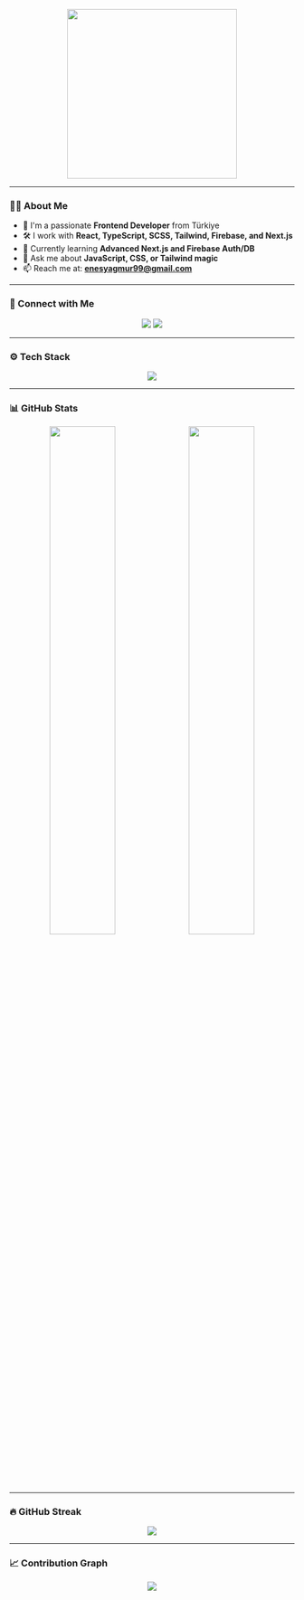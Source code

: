 

<p align="center">
  <img src="https://media.giphy.com/media/qgQUggAC3Pfv687qPC/giphy.gif" width="300" />
</p>

---

### 🧑‍💻 About Me

- 🚀 I'm a passionate **Frontend Developer** from Türkiye  
- 🛠️ I work with **React, TypeScript, SCSS, Tailwind, Firebase, and Next.js**  
- 🌱 Currently learning **Advanced Next.js and Firebase Auth/DB**  
- 💬 Ask me about **JavaScript, CSS, or Tailwind magic**  
- 📫 Reach me at: **enesyagmur99@gmail.com**  

---

### 🔗 Connect with Me

<p align="center">
  <a href="mailto:enesyagmur99@gmail.com"><img src="https://img.shields.io/badge/Gmail-EA4335?style=for-the-badge&logo=gmail&logoColor=white"/></a>
  <a href="https://www.linkedin.com/in/enes-ya%C4%9Fmur-4b6201249/" target="_blank"><img src="https://img.shields.io/badge/LinkedIn-0A66C2?style=for-the-badge&logo=linkedin&logoColor=white"/></a>
</p>

---

### ⚙️ Tech Stack

<p align="center">
  <img src="https://skillicons.dev/icons?i=html,css,scss,tailwind,js,ts,react,nextjs,firebase" />
</p>

---

### 📊 GitHub Stats

<p align="center">
  <img src="https://github-readme-stats.vercel.app/api?username=enesyagmur&show_icons=true&theme=radical" width="48%"/>
  <img src="https://github-readme-stats.vercel.app/api/top-langs/?username=enesyagmur&layout=compact&theme=radical" width="48%" />
</p>

---

### 🔥 GitHub Streak

<p align="center">
  <img src="https://github-readme-streak-stats.herokuapp.com/?user=enesyagmur&theme=radical" />
</p>

---

### 📈 Contribution Graph

<p align="center">
  <img src="https://github-contribution-grid.vercel.app/api?username=enesyagmur&bg=radial-gradient(circle,%23000000,%230f2027)" />
</p>




